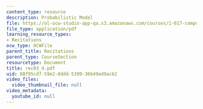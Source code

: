 ```yaml
---
content_type: resource
description: Probabilistic Model
file: https://ol-ocw-studio-app-qa.s3.amazonaws.com/courses/1-017-computing-and-data-analysis-for-environmental-applications-fall-2003/88f95cd759e28ddd539936b49ed9acb2_rec03_4.pdf
file_type: application/pdf
learning_resource_types:
- Recitations
ocw_type: OCWFile
parent_title: Recitations
parent_type: CourseSection
resourcetype: Document
title: rec03_4.pdf
uid: 88f95cd7-59e2-8ddd-5399-36b49ed9acb2
video_files:
  video_thumbnail_file: null
video_metadata:
  youtube_id: null
---
```

